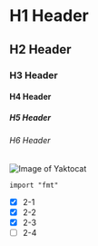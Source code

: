 # H1 Header
## H2 Header
### H3 Header
#### H4 Header
##### H5 Header
###### H6 Header
![Image of Yaktocat](https://octodex.github.com/images/yaktocat.png)
``` golang
import "fmt"
```
- [x] 2-1
- [x] 2-2
- [x] 2-3 
- [ ] 2-4
